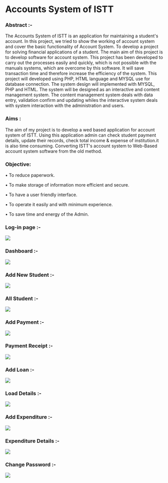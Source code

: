 # Accounts System of ISTT

<h3>Abstract :-</h3>

The Accounts System of ISTT is an application for maintaining a student's account. In this project, we tried to show the working of account system and cover the basic functionality of Account System. To develop a project for solving financial applications of a student. The main aim of this project is to develop software for account system. This project has been developed to carry out the processes easily and quickly, which is not possible with the manuals systems, which are overcome by this software. It will save transaction time and therefore increase the efficiency of the system. This project will developed using PHP, HTML language and MYSQL use for database connection. The system design will implemented with MYSQL, PHP and HTML. The system will be designed as an interactive and content management system. The content management system deals with data entry, validation confirm and updating whiles the interactive system deals with system interaction with the administration and users.


<h3>Aims :</h3>

The aim of my project is to develop a wed based application for account system of ISTT. Using this application admin can check student payment details, update their records, check total income & expense of institution.it is also time consuming. Converting ISTT's account system to Web-Based account system software from the old method.

<h3>Objective:</h3>

•	To reduce paperwork.

•	To make storage of information more efficient and secure.

•	To have a user friendly interface.

•	To operate it easily and with minimum experience.

•	To save time and energy of the Admin.
 
<h3>Log-in page :-</h3>

![](imgs/log-in.jpg)

<h3>Dashboard :-</h3>

![](imgs/Dashboard.jpg)

<h3>Add New Student :-</h3>

![](imgs/add-student.png)

<h3>All Student :-</h3>

![](imgs/students.png)

<h3>Add Payment :-</h3>

![](imgs/add-payment-history.png)


<h3>Payment Receipt :-</h3>

![](imgs/print-receipt.jpg)

<h3>Add Loan :-</h3>

![](imgs/add-loan.jpg)

<h3>Load Details :-</h3>

![](imgs/loan-details.png)


<h3>Add Expenditure :-</h3>

![](imgs/add-expense.jpg)


<h3>Expenditure Details :-</h3>

![](imgs/expenditure.jpg)


<h3>Change Password :-</h3>

![](imgs/pass-change.jpg)
